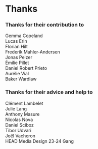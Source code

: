 # Thanks

### Thanks for their contribution to

Gemma Copeland  
Lucas Erin  
Florian Hilt  
Frederik Mahler-Andersen  
Jonas Pelzer  
Émilie Pillet  
Daniel Robert Prieto  
Aurélie Vial  
Baker Wardlaw  

### Thanks for their advice and help to

Clément Lambelet  
Julie Lang  
Anthony Masure  
Nicolas Nova  
Daniel Sciboz  
Tibor Udvari  
Joël Vacheron  
HEAD Media Design 23-24 Gang

<br class="breakpage">